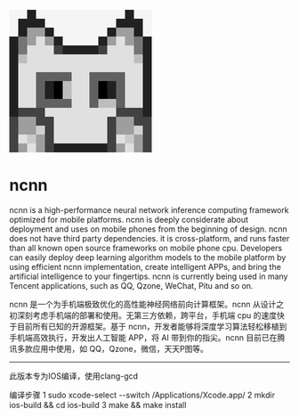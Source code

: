 ![](https://raw.githubusercontent.com/Tencent/ncnn/master/images/256-ncnn.png)
# ncnn


ncnn is a high-performance neural network inference computing framework optimized for mobile platforms. ncnn is deeply considerate about deployment and uses on mobile phones from the beginning of design. ncnn does not have third party dependencies. it is cross-platform, and runs faster than all known open source frameworks on mobile phone cpu. Developers can easily deploy deep learning algorithm models to the mobile platform by using efficient ncnn implementation, create intelligent APPs, and bring the artificial intelligence to your fingertips. ncnn is currently being used in many Tencent applications, such as QQ, Qzone, WeChat, Pitu and so on.

ncnn 是一个为手机端极致优化的高性能神经网络前向计算框架。ncnn 从设计之初深刻考虑手机端的部署和使用。无第三方依赖，跨平台，手机端 cpu 的速度快于目前所有已知的开源框架。基于 ncnn，开发者能够将深度学习算法轻松移植到手机端高效执行，开发出人工智能 APP，将 AI 带到你的指尖。ncnn 目前已在腾讯多款应用中使用，如 QQ，Qzone，微信，天天P图等。


---------
此版本专为IOS编译，使用clang-gcd

编译步骤
1 sudo xcode-select --switch /Applications/Xcode.app/
2 mkdir ios-build && cd ios-build
3 make && make install